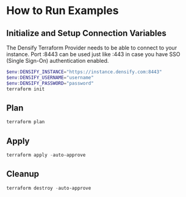# How to Run Examples

## Initialize and Setup Connection Variables

The Densify Terraform Provider needs to be able to connect to your instance. Port :8443 can be used just like :443 in case you have SSO (Single Sign-On) authentication enabled.

```ps1
$env:DENSIFY_INSTANCE="https://instance.densify.com:8443"
$env:DENSIFY_USERNAME="username"
$env:DENSIFY_PASSWORD="password"
terraform init
```

## Plan

```ps1
terraform plan
```

## Apply

```ps1
terraform apply -auto-approve
```

## Cleanup

```ps1
terraform destroy -auto-approve
```
